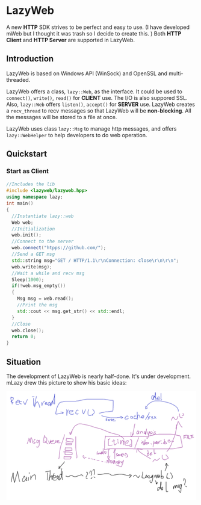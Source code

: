# LazyWeb
A new **HTTP** SDK strives to be perfect and easy to use. (I have developed mWeb but I thought it was trash so I decide to create this. ) Both **HTTP Client** and **HTTP Server** are supported in LazyWeb.

## Introduction
LazyWeb is based on Windows API (WinSock) and OpenSSL and multi-threaded.

LazyWeb offers a class, `lazy::Web`, as the interface. It could be used to `connect()`, `write()`, `read()` for **CLIENT** use. The I/O is also suppored SSL. Also, `lazy::Web` offers `listen()`, `accept()` for **SERVER** use. LazyWeb creates a `recv_thread` to recv messages so that LazyWeb will be **non-blocking**. All the messages will be stored to a file at once.

LazyWeb uses class `lazy::Msg` to manage http messages, and offers `lazy::WebHelper` to help developers to do web operation.

## Quickstart

### Start as Client

```cpp
//Includes the lib
#include <lazyweb/lazyweb.hpp>
using namespace lazy;
int main()
{
  //Instantiate lazy::web
  Web web;
  //Initialization
  web.init();
  //Connect to the server
  web.connect("htpps://github.com/");
  //Send a GET msg
  std::string msg="GET / HTTP/1.1\r\nConnection: close\r\n\r\n";
  web.write(msg);
  //Wait a while and recv msg
  Sleep(1000);
  if(!web.msg_empty())
  {
    Msg msg = web.read();
    //Print the msg
    std::cout << msg.get_str() << std::endl;
  }
  //Close
  web.close();
  return 0;
}
```

## Situation
The development of LazyWeb is nearly half-done. It's under development. mLazy drew this picture to show his basic ideas:

![basic idea](basic_idea.png)
